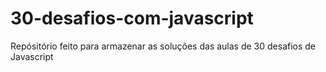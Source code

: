 # 30-desafios-com-javascript
Repósitório feito para armazenar as soluções das aulas de 30 desafios de Javascript
